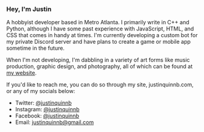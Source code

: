 ### Hey, I'm Justin
A hobbyist developer based in Metro Atlanta. I primarily write in C++ and Python, although I have some past experience with JavaScript, HTML, and CSS that comes in handy at times.
I'm currently developing a custom bot for my private Discord server and have plans to create a game or mobile app sometime in the future.

When I'm not developing, I'm dabbling in a variety of art forms like music production, graphic design, and photography, all of which can be found at [my website](https://www.justinquinnb.com).

If you'd like to reach me, you can do so through my site, justinquinnb.com, or any of my socials below:
* Twitter: [@justinquinnb](https://twitter.com/justinquinnb)
* Instagram: [@justinquinnb](https://instagram.com/justinquinnb)
* Facebook: [@justinquinnb](https://www.facebook.com/justinquinnb)
* Email: justinquinnb@gmail.com
